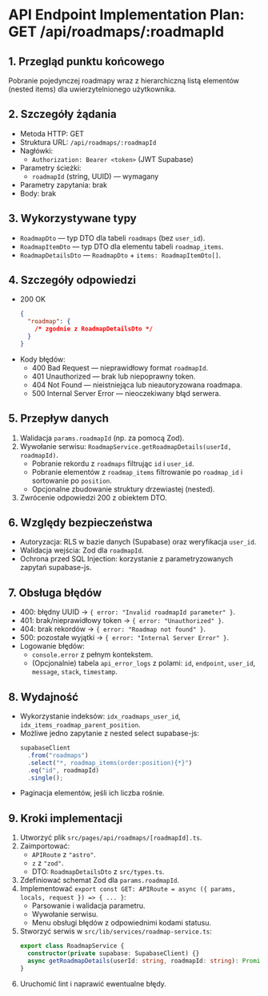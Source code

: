 # API Endpoint Implementation Plan: GET /api/roadmaps/:roadmapId

## 1. Przegląd punktu końcowego
Pobranie pojedynczej roadmapy wraz z hierarchiczną listą elementów (nested items) dla uwierzytelnionego użytkownika.

## 2. Szczegóły żądania
- Metoda HTTP: GET
- Struktura URL: `/api/roadmaps/:roadmapId`
- Nagłówki:
  - `Authorization: Bearer <token>` (JWT Supabase)
- Parametry ścieżki:
  - `roadmapId` (string, UUID) — wymagany
- Parametry zapytania: brak
- Body: brak

## 3. Wykorzystywane typy
- `RoadmapDto` — typ DTO dla tabeli `roadmaps` (bez `user_id`).
- `RoadmapItemDto` — typ DTO dla elementu tabeli `roadmap_items`.
- `RoadmapDetailsDto` — `RoadmapDto` + `items: RoadmapItemDto[]`.

## 4. Szczegóły odpowiedzi
- 200 OK
  ```json
  {
    "roadmap": {
      /* zgodnie z RoadmapDetailsDto */
    }
  }
  ```
- Kody błędów:
  - 400 Bad Request — nieprawidłowy format `roadmapId`.
  - 401 Unauthorized — brak lub niepoprawny token.
  - 404 Not Found — nieistniejąca lub nieautoryzowana roadmapa.
  - 500 Internal Server Error — nieoczekiwany błąd serwera.

## 5. Przepływ danych
1. Walidacja `params.roadmapId` (np. za pomocą Zod).
2. Wywołanie serwisu: `RoadmapService.getRoadmapDetails(userId, roadmapId)`.
   - Pobranie rekordu z `roadmaps` filtrując `id` i `user_id`.
   - Pobranie elementów z `roadmap_items` filtrowanie po `roadmap_id` i sortowanie po `position`.
   - Opcjonalne zbudowanie struktury drzewiastej (nested).
3. Zwrócenie odpowiedzi 200 z obiektem DTO.

## 6. Względy bezpieczeństwa
- Autoryzacja: RLS w bazie danych (Supabase) oraz weryfikacja `user_id`.
- Walidacja wejścia: Zod dla `roadmapId`.
- Ochrona przed SQL Injection: korzystanie z parametryzowanych zapytań supabase-js.

## 7. Obsługa błędów
- 400: błędny UUID → `{ error: "Invalid roadmapId parameter" }`.
- 401: brak/nieprawidłowy token → `{ error: "Unauthorized" }`.
- 404: brak rekordów → `{ error: "Roadmap not found" }`.
- 500: pozostałe wyjątki → `{ error: "Internal Server Error" }`.
- Logowanie błędów:
  - `console.error` z pełnym kontekstem.
  - (Opcjonalnie) tabela `api_error_logs` z polami: `id`, `endpoint`, `user_id`, `message`, `stack`, `timestamp`.

## 8. Wydajność
- Wykorzystanie indeksów: `idx_roadmaps_user_id`, `idx_items_roadmap_parent_position`.
- Możliwe jedno zapytanie z nested select supabase-js:
  ```ts
  supabaseClient
    .from("roadmaps")
    .select("*, roadmap_items(order:position){*}")
    .eq("id", roadmapId)
    .single();
  ```
- Paginacja elementów, jeśli ich liczba rośnie.

## 9. Kroki implementacji
1. Utworzyć plik `src/pages/api/roadmaps/[roadmapId].ts`.
2. Zaimportować:
   - `APIRoute` z `"astro"`.
   - `z` z `"zod"`.
   - DTO: `RoadmapDetailsDto` z `src/types.ts`.
3. Zdefiniować schemat Zod dla `params.roadmapId`.
4. Implementować `export const GET: APIRoute = async ({ params, locals, request }) => { ... }`:
   - Parsowanie i walidacja parametru.
   - Wywołanie serwisu.
   - Menu obsługi błędów z odpowiednimi kodami statusu.
5. Stworzyć serwis w `src/lib/services/roadmap-service.ts`:
   ```ts
   export class RoadmapService {
     constructor(private supabase: SupabaseClient) {}
     async getRoadmapDetails(userId: string, roadmapId: string): Promise<RoadmapDetailsDto> { ... }
   }
   ```
6. Uruchomić lint i naprawić ewentualne błędy.